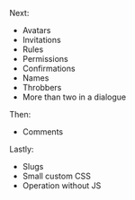 Next:

- Avatars
- Invitations
- Rules
- Permissions
- Confirmations
- Names
- Throbbers
- More than two in a dialogue

Then:

- Comments

Lastly:

- Slugs
- Small custom CSS
- Operation without JS
